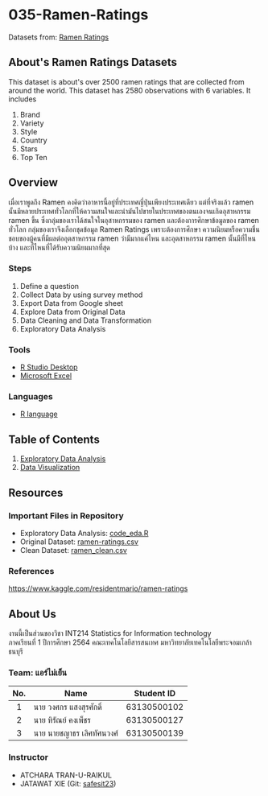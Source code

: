 # 035-Ramen-Ratings
Datasets from: [Ramen Ratings](https://github.com/sit-2021-int214/035-Ramen-Ratings/blob/main/ramen-ratings.csv)

## About's Ramen Ratings Datasets

This dataset is about's over 2500 ramen ratings that are collected from around the world. This dataset has 2580 observations with 6 variables. It includes
1. Brand
2. Variety
3. Style
4. Country
5. Stars
6. Top Ten

## Overview
เมื่อเราพูดถึง Ramen คงคิดว่าอาหารนี้อยู่ที่ประเทศญี่ปุ่นเพียงประเทศเดียว แต่ที่จริงแล้ว ramen นั้นมีหลายประเทศทั่วโลกที่ให้ความสนใจและนำมันไปขายในประเทศของตนเองจนเกิดอุสาหกรรม ramen ขึ้น ซึ่งกลุ่มของเราได้สนใจในอุสาหกรรมของ ramen และต้องการศึกษาข้อมูลของ ramen ทั่วโลก กลุ่มของเราจึงเลือกชุดข้อมูล Ramen Ratings เพราะต้องการศึกษา ความนิยมหรือความชื่นชอบของผู้คนที่มีผลต่ออุตสาหกรรม ramen ว่ามีมากแค่ไหน และอุตสาหกรรม ramen นั้นมีที่ไหนบ้าง และที่ไหนที่ได้รับความนิยมมากที่สุด

### Steps

1. Define a question
2. Collect Data by using survey method
3. Export Data from Google sheet
4. Explore Data from Original Data
5. Data Cleaning and Data Transformation
6. Exploratory Data Analysis

### Tools

- [R Studio Desktop](https://www.rstudio.com/)
- [Microsoft Excel](https://www.microsoft.com/en-us/microsoft-365/excel)

### Languages

- [R language](https://www.r-project.org/)

## Table of Contents

1. [Exploratory Data Analysis]()
2. [Data Visualization]()

## Resources

### Important Files in Repository

- Exploratory Data Analysis: [code_eda.R](#) 
- Original Dataset: [ramen-ratings.csv](https://github.com/sit-2021-int214/035-Ramen-Ratings/blob/main/ramen-ratings.csv)
- Clean Dataset: [ramen_clean.csv](https://github.com/sit-2021-int214/035-Ramen-Ratings/blob/main/ramen_clean.csv)

### References

https://www.kaggle.com/residentmario/ramen-ratings

## About Us
งานนี้เป็นส่วนของวิชา INT214 Statistics for Information technology <br/> ภาคเรียนที่ 1 ปีการศึกษา 2564 คณะเทคโนโลยีสารสนเทศ มหาวิทยาลัยเทคโนโลยีพระจอมเกล้าธนบุรี
### Team: แอร์ไม่เย็น
| No. | Name              | Student ID   |
|:---:|-------------------|--------------|
|  1  | นาย วงศกร แสงสุรศักดิ์      | 63130500102  |
|  2  | นาย หิรัณย์ คงเพ็ชร   | 63130500127  |
|  3  | นาย นายชญาธร เลิศทัศนวงศ์   | 63130500139 |

### Instructor
- ATCHARA TRAN-U-RAIKUL
- JATAWAT XIE (Git: [safesit23](https://github.com/safesit23))



